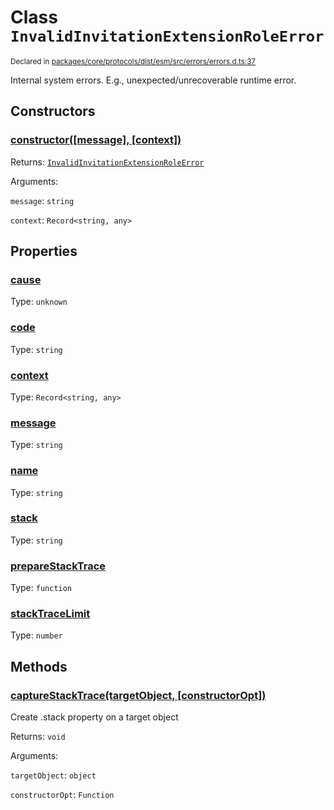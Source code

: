 # Class `InvalidInvitationExtensionRoleError`
<sub>Declared in [packages/core/protocols/dist/esm/src/errors/errors.d.ts:37]()</sub>


Internal system errors.
E.g., unexpected/unrecoverable runtime error.

## Constructors
### [constructor(\[message\], \[context\])]()




Returns: <code>[InvalidInvitationExtensionRoleError](/api/@dxos/react-client/classes/InvalidInvitationExtensionRoleError)</code>

Arguments: 

`message`: <code>string</code>

`context`: <code>Record&lt;string, any&gt;</code>



## Properties
### [cause]()
Type: <code>unknown</code>



### [code]()
Type: <code>string</code>



### [context]()
Type: <code>Record&lt;string, any&gt;</code>



### [message]()
Type: <code>string</code>



### [name]()
Type: <code>string</code>



### [stack]()
Type: <code>string</code>



### [prepareStackTrace]()
Type: <code>function</code>



### [stackTraceLimit]()
Type: <code>number</code>




## Methods
### [captureStackTrace(targetObject, \[constructorOpt\])]()


Create .stack property on a target object

Returns: <code>void</code>

Arguments: 

`targetObject`: <code>object</code>

`constructorOpt`: <code>Function</code>


